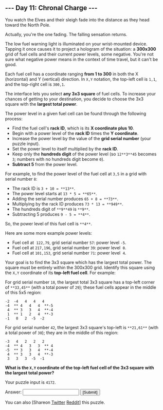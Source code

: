 
## --- Day 11: Chronal Charge ---

You watch the Elves and their sleigh fade into the distance as they head toward the North Pole.

Actually, you're the one fading. The falling sensation returns.

The low fuel warning light is illuminated on your wrist-mounted device. Tapping it once causes it to project a hologram of the situation: a **300x300** grid of fuel cells and their current power levels, some negative. You're not sure what negative power means in the context of time travel, but it can't be good.

Each fuel cell has a coordinate ranging **from 1 to 300** in both the X (horizontal) and Y (vertical) direction.  In `X,Y` notation, the top-left cell is `1,1`, and the top-right cell is `300,1`.

The interface lets you select **any 3x3 square** of fuel cells. To increase your chances of getting to your destination, you decide to choose the 3x3 square with the **largest total power**.

The power level in a given fuel cell can be found through the following process:

- Find the fuel cell's **rack ID**, which is its **X coordinate plus 10**.
- Begin with a power level of the **rack ID** times the **Y coordinate**.
- Increase the power level by the value of the **grid serial number** (your puzzle input).
- Set the power level to itself multiplied by the **rack ID**.
- Keep only the **hundreds digit** of the power level (so `12**3**45` becomes `3`; numbers with no hundreds digit become `0`).
- **Subtract 5** from the power level.

For example, to find the power level of the fuel cell at `3,5` in a grid with serial number `8`:

- The rack ID is `3 + 10 = **13**`.
- The power level starts at `13 * 5 = **65**`.
- Adding the serial number produces `65 + 8 = **73**`.
- Multiplying by the rack ID produces `73 * 13 = **949**`.
- The hundreds digit of `**9**49` is `**9**`.
- Subtracting 5 produces `9 - 5 = **4**`.

So, the power level of this fuel cell is `**4**`.

Here are some more example power levels:

- Fuel cell at  `122,79`, grid serial number `57`: power level `-5`.
- Fuel cell at `217,196`, grid serial number `39`: power level  `0`.
- Fuel cell at `101,153`, grid serial number `71`: power level  `4`.

Your goal is to find the 3x3 square which has the largest total power. The square must be entirely within the 300x300 grid. Identify this square using the `X,Y` coordinate of its **top-left fuel cell**. For example:

For grid serial number `18`, the largest total 3x3 square has a top-left corner of `**33,45**` (with a total power of `29`); these fuel cells appear in the middle of this 5x5 region:

```
-2  -4   4   4   4
-4  ** 4   4   4  **-5
 4  ** 3   3   4  **-4
 1  ** 1   2   4  **-3
-1   0   2  -5  -2

```

For grid serial number `42`, the largest 3x3 square's top-left is `**21,61**` (with a total power of `30`); they are in the middle of this region:

```
-3   4   2   2   2
-4  ** 4   3   3  ** 4
-5  ** 3   3   4  **-4
 4  ** 3   3   4  **-3
 3   3   3  -5  -1

```

**What is the `X,Y` coordinate of the top-left fuel cell of the 3x3 square with the largest total power?**

Your puzzle input is `4172`.

Answer: <input autocomplete="off" name="answer" type="text"/> <input type="submit" value="[Submit]"/>

You can also [Shareon
  [Twitter](https://twitter.com/intent/tweet?text=%22Chronal+Charge%22+%2D+Day+11+%2D+Advent+of+Code+2018&amp;url=https%3A%2F%2Fadventofcode%2Ecom%2F2018%2Fday%2F11&amp;related=ericwastl&amp;hashtags=AdventOfCode)
[Reddit](http://www.reddit.com/submit?url=https%3A%2F%2Fadventofcode%2Ecom%2F2018%2Fday%2F11&amp;title=%22Chronal+Charge%22+%2D+Day+11+%2D+Advent+of+Code+2018)] this puzzle.
